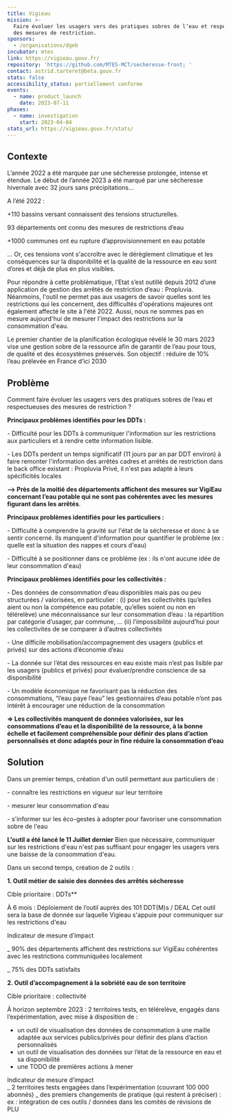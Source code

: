 ```yaml
---
title: Vigieau
mission: >-
  Faire évoluer les usagers vers des pratiques sobres de l’eau et respectueuses
  des mesures de restriction.
sponsors:
  - /organisations/dgeb
incubator: mtes
link: https://vigieau.gouv.fr/
repository: 'https://github.com/MTES-MCT/secheresse-front; '
contact: astrid.tarteret@beta.gouv.fr
stats: false
accessibility_status: partiellement conforme
events:
  - name: product_launch
    date: 2023-07-11
phases:
  - name: investigation
    start: 2023-04-04
stats_url: https://vigieau.gouv.fr/stats/
---
```

## Contexte

L’année 2022 a été marquée par une sécheresse prolongée, intense et étendue. Le début de l’année 2023 a été marqué par une sécheresse hivernale avec 32 jours sans précipitations…

A l’été 2022 :

+110
bassins versant connaissent des tensions structurelles. 

93
départements ont connu des mesures de restrictions d’eau

+1000 
communes ont eu rupture d’approvisionnement en eau potable

… Or, ces tensions vont s'accroître avec le dérèglement climatique et les conséquences sur la disponibilité et la qualité de la ressource en eau sont d’ores et déjà de plus en plus visibles.

Pour répondre à cette problématique, l’Etat s’est outillé depuis 2012 d’une application de gestion des arrêtés de restriction d’eau : Propluvia. Néanmoins, l'outil ne permet pas aux usagers de savoir quelles sont les restrictions qui les concernent, des difficultés d'opérations majeures ont également affecté le site à l'été 2022. 
Aussi, nous ne sommes pas en mesure aujourd'hui de mesurer l'impact des restrictions sur la consommation d'eau. 

Le premier chantier de la planification écologique révélé le 30 mars 2023 vise une gestion sobre de la ressource afin de garantir de l’eau pour tous, de qualité et des écosystèmes préservés. Son objectif : réduire de 10% l’eau prélevée en France d’ici 2030

## Problème

Comment faire évoluer les usagers vers des pratiques sobres de l’eau et respectueuses des mesures de restriction ?

**Principaux problèmes identifiés pour les DDTs :** 

\-﻿ Difficulté pour les DDTs à communiquer l'information sur les restrictions aux particuliers et à rendre cette information lisible.  

\-﻿ Les DDTs perdent un temps significatif (11 jours par an par DDT environ) à faire remonter l'information des arrêtés cadres et arrêtés de restriction dans le back office existant : Propluvia Privé, il n'est pas adapté à leurs spécificités locales 

**--> Près de la moitié des départements affichent des mesures sur VigiEau concernant l’eau potable qui ne sont pas cohérentes avec les mesures figurant dans les arrêtés**. 


**P﻿rincipaux problèmes identifiés pour les particuliers :**

\-﻿ Difficulté à comprendre la gravité sur l'état de la sécheresse et donc à se sentir concerné. Ils manquent d'information pour quantifier le problème (ex : quelle est la situation des nappes et cours d'eau) 

\-﻿ Difficulté à se positionner dans ce problème (ex : ils n'ont aucune idée de leur consommation d'eau) 

**Principaux problèmes identifiés pour les collectivités :**

\-﻿ Des données de consommation d’eau disponibles mais pas ou peu structurées / valorisées, en particulier : (i) pour les collectivités (qu’elles aient ou non la compétence eau potable, qu’elles soient ou non en télérelève) une méconnaissance sur leur consommation d’eau : la répartition par catégorie d’usager, par commune, … (ii) l’impossibilité aujourd’hui pour les collectivités de se comparer à d’autres collectivités 

\-﻿ Une difficile mobilisation/accompagnement des usagers (publics et privés) sur des actions d’économie d’eau 

\-﻿ La donnée sur l’état des ressources en eau existe mais n’est pas lisible par les usagers (publics et privés) pour évaluer/prendre conscience de sa disponibilité

\-﻿ Un modèle économique ne favorisant pas la réduction des consommations, “l’eau paye l’eau” les gestionnaires d’eau potable n’ont pas intérêt à encourager une réduction de la consommation 

**⇒ Les collectivités manquent de données valorisées, sur les consommations d’eau et la disponibilité de la ressource, à la bonne échelle et facilement compréhensible pour définir des plans d’action personnalisés et donc adaptés pour in fine réduire la consommation d’eau** 

## Solution

D﻿ans un premier temps, création d'un outil permettant aux particuliers de : 

\-﻿ connaître les restrictions en vigueur sur leur territoire

\-﻿ mesurer leur consommation d'eau 

\-﻿ s'informer sur les éco-gestes à adopter pour favoriser une consommation sobre de l'eau

**L'outil a été lancé le 11 Juillet dernier**
Bien que nécessaire, communiquer sur les restrictions d'eau n'est pas suffisant pour engager les usagers vers une baisse de la consommation d'eau.


D﻿ans un second temps, création de 2 outils : 

**1. Outil métier de saisie des données des arrêtés sécheresse**

Cible prioritaire : DDTs**

À 6 mois :
Déploiement de l’outil auprès des 101 DDT(M)s / DEAL
Cet outil sera la base de donnée sur laquelle Vigieau s'appuie pour communiquer sur les restrictions d'eau

Indicateur de mesure d’impact  

_ 90% des départements affichent des restrictions sur VigiEau cohérentes avec les restrictions communiquées localement

_ 75% des DDTs satisfaits

**2. Outil d’accompagnement à la sobriété eau de son territoire**

Cible prioritaire : collectivité 

À horizon septembre 2023 : 2 territoires tests, en télérelève, engagés dans l’expérimentation, avec mise à disposition de : 

* un outil de visualisation des données de consommation à une maille adaptée aux services publics/privés pour définir des plans d’action personnalisés
* un outil de visualisation des données sur l’état de la ressource en eau et sa disponibilité 
* une TODO de premières actions à mener 

Indicateur de mesure d’impact  
_ 2 territoires tests engagées dans l’expérimentation (couvrant 100 000 abonnés) 
_ des premiers changements de pratique (qui restent à préciser) : ex : intégration de ces outils / données dans les comités de révisions de PLU
